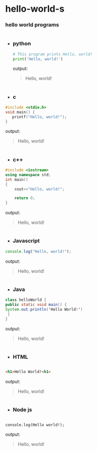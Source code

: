 # hello-world-s

### hello world programs
#

- ### python 
 
  ```python
  # This program prints Hello, world!
  print('Hello, world!')
  ```
  output:
  > Hello, world!
  
  #

- ### c

```c
#include <stdio.h>
void main() {
   printf("Hello, world!");
}
```
output:
> Hello, world!

#

- ### c++

```c++
#include <iostream>
using namespace std;
int main()
{
    cout<<"Hello, world!";

    return 0;
}
```
output:
> Hello, world!

#

- ### Javascript

```javascript
console.log("Hello, world!");
```
output:
> Hello, world!

#

- ### Java

```java
class helloWorld {
public static void main() {
System.out.println('Hello World!')
 }
}
```

output:
> Hello, world!

#

- ### HTML

```HTML

<h1>Hello World!<h1>
 ```
 
output:
> Hello, world!
 
 
 
#

- ### Node js

```Node js

console.log(Hello world!);
 ```
 
output:
> Hello, world!

